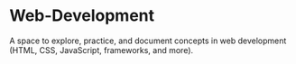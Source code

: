 # Web-Development
A space to explore, practice, and document concepts in web development (HTML, CSS, JavaScript, frameworks, and more).
